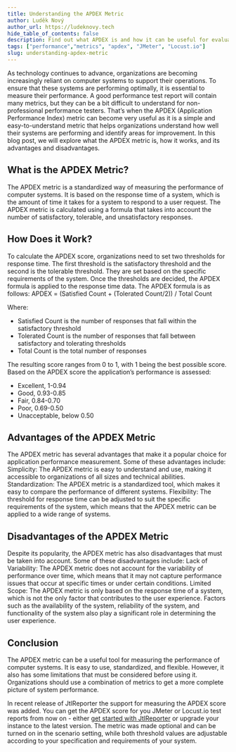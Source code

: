 ```yaml
---
title: Understanding the APDEX Metric
author: Luděk Nový
author_url: https://ludeknovy.tech
hide_table_of_contents: false
description: Find out what APDEX is and how it can be useful for evaluating your application performance.
tags: ["performance","metrics", "apdex", "JMeter", "Locust.io"]
slug: understanding-apdex-metric
---
```


As technology continues to advance, organizations are becoming increasingly reliant on computer systems to support their operations. To ensure that these systems are performing optimally, it is essential to measure their performance. A good performance test report will contain many metrics, but they can be a bit difficult to understand for non-professional performance testers. That’s when the APDEX (Application Performance Index) metric can become very useful as it is a simple and easy-to-understand metric that helps organizations understand how well their systems are performing and identify areas for improvement. In this blog post, we will explore what the APDEX metric is, how it works, and its advantages and disadvantages.

## What is the APDEX Metric?
The APDEX metric is a standardized way of measuring the performance of computer systems. It is based on the response time of a system, which is the amount of time it takes for a system to respond to a user request. The APDEX metric is calculated using a formula that takes into account the number of satisfactory, tolerable, and unsatisfactory responses.

## How Does it Work?
To calculate the APDEX score, organizations need to set two thresholds for response time. The first threshold is the satisfactory threshold and the second is the tolerable threshold. They are set based on the specific requirements of the system. Once the thresholds are decided, the APDEX formula is applied to the response time data. The APDEX formula is as follows:
APDEX = (Satisfied Count + (Tolerated Count/2)) / Total Count

Where:
* Satisfied Count is the number of responses that fall within the satisfactory threshold
* Tolerated Count is the number of responses that fall between satisfactory and tolerating thresholds
* Total Count is the total number of responses

The resulting score ranges from 0 to 1, with 1 being the best possible score. Based on the APDEX score the application’s performance is assessed:
* Excellent, 1-0.94
* Good, 0.93-0.85
* Fair, 0.84-0.70
* Poor, 0.69-0.50
* Unacceptable, below 0.50


## Advantages of the APDEX Metric
The APDEX metric has several advantages that make it a popular choice for application performance measurement. Some of these advantages include:
Simplicity: The APDEX metric is easy to understand and use, making it accessible to organizations of all sizes and technical abilities.
Standardization: The APDEX metric is a standardized tool, which makes it easy to compare the performance of different systems.
Flexibility: The threshold for response time can be adjusted to suit the specific requirements of the system, which means that the APDEX metric can be applied to a wide range of systems.

## Disadvantages of the APDEX Metric
Despite its popularity, the APDEX metric has also disadvantages that must be taken into account. Some of these disadvantages include:
Lack of Variability: The APDEX metric does not account for the variability of performance over time, which means that it may not capture performance issues that occur at specific times or under certain conditions.
Limited Scope: The APDEX metric is only based on the response time of a system, which is not the only factor that contributes to the user experience. Factors such as the availability of the system, reliability of the system, and functionality of the system also play a significant role in determining the user experience.

## Conclusion
The APDEX metric can be a useful tool for measuring the performance of computer systems. It is easy to use, standardized, and flexible. However, it also has some limitations that must be considered before using it. Organizations should use a combination of metrics to get a more complete picture of system performance.

In recent release of JtlReporter the support for measuring the APDEX score was added. You can get the APDEX score for you JMeter or Locust.io test reports from now on - either [get started with JtlReporter](/docs/) or upgrade your instance to the latest version. The metric was made optional and can be turned on in the scenario setting, while both threshold values are adjustable according to your specification and requirements of your system.
